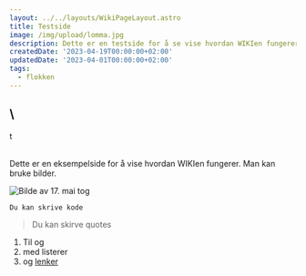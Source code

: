 ```yaml
---
layout: ../../layouts/WikiPageLayout.astro
title: Testside
image: /img/upload/lomma.jpg
description: Dette er en testside for å se vise hvordan WIKIen fungerer
createdDate: '2023-04-19T00:00:00+02:00'
updatedDate: '2023-04-01T00:00:00+02:00'
tags:
  - flokken
---
```

## \
t

\
Dette er en eksempelside for å vise hvordan WIKIen fungerer. Man kan bruke bilder.

![Bilde av 17. mai tog](/img/upload/flaggborg.jpg)

```
Du kan skrive kode
```

> Du kan skirve quotes



1. Til og 
2. med listerer
3. og [lenker](nadderud.no)
